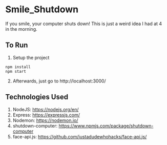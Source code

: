 # Smile_Shutdown
If you smile, your computer shuts down! This is just a weird idea I had at 4 in the morning.

## To Run
1) Setup the project
```
npm install
npm start
```
2) Afterwards, just go to http://localhost:3000/

## Technologies Used
1) NodeJS: https://nodejs.org/en/
2) Express: https://expressjs.com/
3) Nodemon: https://nodemon.io/
4) shutdown-computer: https://www.npmjs.com/package/shutdown-computer
5) face-api.js: https://github.com/justadudewhohacks/face-api.js/
